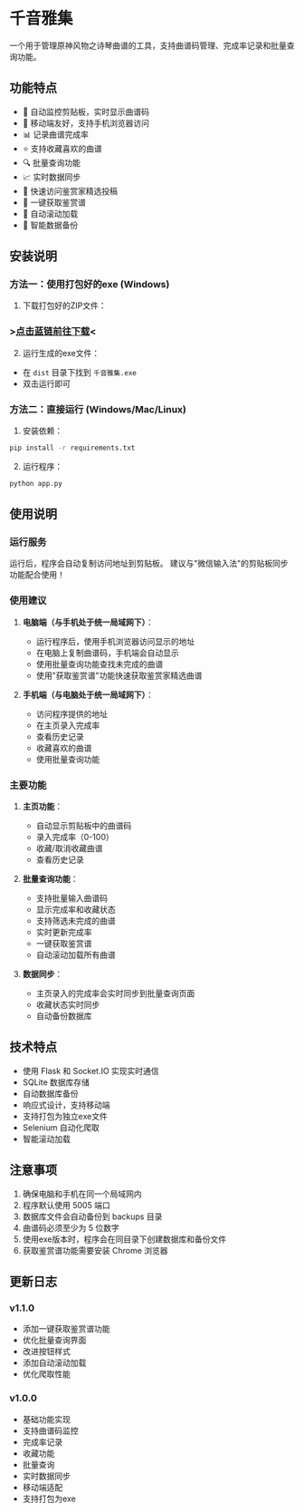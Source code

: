 # 千音雅集

一个用于管理原神风物之诗琴曲谱的工具，支持曲谱码管理、完成率记录和批量查询功能。

## 功能特点

- 🎵 自动监控剪贴板，实时显示曲谱码
- 📱 移动端友好，支持手机浏览器访问
- 📊 记录曲谱完成率
- ⭐ 支持收藏喜欢的曲谱
- 🔍 批量查询功能
- 📈 实时数据同步
- 🔗 快速访问鉴赏家精选投稿
- 🎯 一键获取鉴赏谱
- 🔄 自动滚动加载
- 💾 智能数据备份

## 安装说明

### 方法一：使用打包好的exe (Windows)

1. 下载打包好的ZIP文件：

### >[点击蓝链前往下载](https://github.com/HKLHaoBin/Repertoire-of-Myriad-Melodies-Score-Tool/releases/tag/new)<

2. 运行生成的exe文件：
- 在 `dist` 目录下找到 `千音雅集.exe`
- 双击运行即可

### 方法二：直接运行 (Windows/Mac/Linux)

1. 安装依赖：
```bash
pip install -r requirements.txt
```

2. 运行程序：
```bash
python app.py
```

## 使用说明

### 运行服务

运行后，程序会自动复制访问地址到剪贴板。
建议与"微信输入法"的剪贴板同步功能配合使用！

### 使用建议

1. **电脑端（与手机处于统一局域网下）**：
   - 运行程序后，使用手机浏览器访问显示的地址
   - 在电脑上复制曲谱码，手机端会自动显示
   - 使用批量查询功能查找未完成的曲谱
   - 使用"获取鉴赏谱"功能快速获取鉴赏家精选曲谱

2. **手机端（与电脑处于统一局域网下）**：
   - 访问程序提供的地址
   - 在主页录入完成率
   - 查看历史记录
   - 收藏喜欢的曲谱
   - 使用批量查询功能

### 主要功能

1. **主页功能**：
   - 自动显示剪贴板中的曲谱码
   - 录入完成率（0-100）
   - 收藏/取消收藏曲谱
   - 查看历史记录

2. **批量查询功能**：
   - 支持批量输入曲谱码
   - 显示完成率和收藏状态
   - 支持筛选未完成的曲谱
   - 实时更新完成率
   - 一键获取鉴赏谱
   - 自动滚动加载所有曲谱

3. **数据同步**：
   - 主页录入的完成率会实时同步到批量查询页面
   - 收藏状态实时同步
   - 自动备份数据库

## 技术特点

- 使用 Flask 和 Socket.IO 实现实时通信
- SQLite 数据库存储
- 自动数据库备份
- 响应式设计，支持移动端
- 支持打包为独立exe文件
- Selenium 自动化爬取
- 智能滚动加载

## 注意事项

1. 确保电脑和手机在同一个局域网内
2. 程序默认使用 5005 端口
3. 数据库文件会自动备份到 backups 目录
4. 曲谱码必须至少为 5 位数字
5. 使用exe版本时，程序会在同目录下创建数据库和备份文件
6. 获取鉴赏谱功能需要安装 Chrome 浏览器

## 更新日志

### v1.1.0
- 添加一键获取鉴赏谱功能
- 优化批量查询界面
- 改进按钮样式
- 添加自动滚动加载
- 优化爬取性能

### v1.0.0
- 基础功能实现
- 支持曲谱码监控
- 完成率记录
- 收藏功能
- 批量查询
- 实时数据同步
- 移动端适配
- 支持打包为exe 
